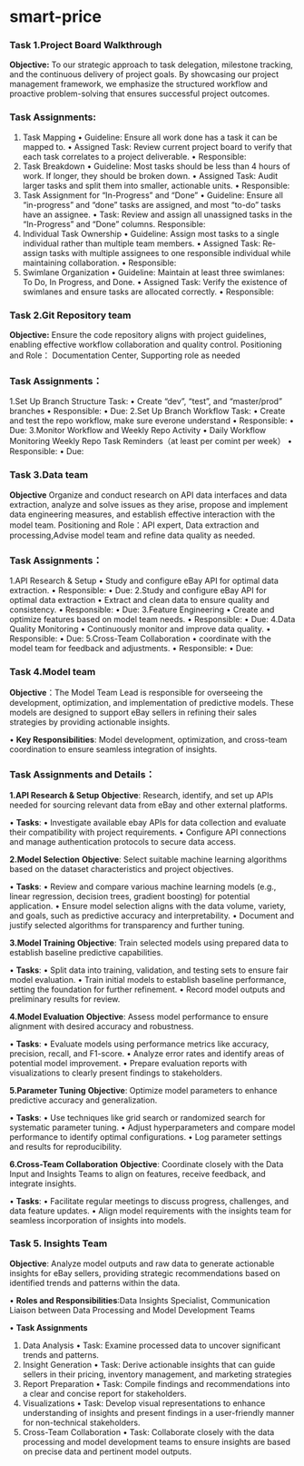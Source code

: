 # smart-price

### Task 1.Project Board Walkthrough

**Objective:**
 To our strategic approach to task delegation, milestone tracking, and the continuous delivery of project goals. By showcasing our project management framework, we emphasize the structured workflow and proactive problem-solving that ensures successful project outcomes.

### Task Assignments:
1.	Task Mapping 
•	Guideline: Ensure all work done has a task it can be mapped to. 
•	Assigned Task: Review current project board to verify that each task correlates to a project deliverable. 
•	Responsible:
2.	Task Breakdown 
•	Guideline: Most tasks should be less than 4 hours of work. If longer, they should be broken down. 
•	Assigned Task: Audit larger tasks and split them into smaller, actionable units. 
•	Responsible:
3.	Task Assignment for “In-Progress” and “Done” 
•	Guideline: Ensure all “in-progress” and “done” tasks are assigned, and most “to-do” tasks have an assignee. 
•	Task: Review and assign all unassigned tasks in the “In-Progress” and “Done” columns. Responsible:
4.	Individual Task Ownership 
•	Guideline: Assign most tasks to a single individual rather than multiple team members.
•	Assigned Task: Re-assign tasks with multiple assignees to one responsible individual while maintaining collaboration. 
•	Responsible:
5.	Swimlane Organization 
•	Guideline: Maintain at least three swimlanes: To Do, In Progress, and Done. 
•	Assigned Task: Verify the existence of swimlanes and ensure tasks are allocated correctly. 
•	Responsible:


### Task 2.Git Repository team

**Objective:**
Ensure the code repository aligns with project guidelines, enabling effective workflow collaboration and quality control.
Positioning and Role：
Documentation Center, Supporting role as needed

### Task Assignments：
1.Set Up Branch Structure
Task:
•	Create “dev”, “test”, and “master/prod” branches
•	Responsible:
•	Due: 
2.Set Up Branch Workflow
Task:
•	Create and test the repo workflow, make sure everone understand
•	Responsible: 
•	Due: 
3.Monitor Workflow and Weekly Repo Activity
•	Daily Workflow Monitoring Weekly Repo Task Reminders（at least per comint per week）
•	Responsible: 
•	Due: 



### Task 3.Data team

**Objective** Organize and conduct research on API data interfaces and data extraction, analyze and solve issues as they arise, propose and implement data engineering measures, and establish effective interaction with the model team.
Positioning and Role：API expert, Data extraction and processing,Advise model team and refine data quality as needed.

### Task Assignments：

1.API Research & Setup
• Study and configure eBay API for optimal data extraction.
• Responsible:
• Due:
2.Study and configure eBay API for optimal data extraction
• Extract and clean data to ensure quality and consistency.
• Responsible:
• Due:
3.Feature Engineering
• Create and optimize features based on model team needs.
• Responsible:
• Due:
4.Data Quality Monitoring
• Continuously monitor and improve data quality.
• Responsible:
• Due:
5.Cross-Team Collaboration
• coordinate with the model team for feedback and adjustments.
• Responsible:
• Due:


### Task 4.Model team
 
**Objective**：The Model Team Lead is responsible for overseeing the development, optimization, and implementation of predictive models. These models are designed to support eBay sellers in refining their sales strategies by providing actionable insights.

• **Key Responsibilities**: Model development, optimization, and cross-team coordination to ensure seamless integration of insights.

### Task Assignments and Details：
**1.API Research & Setup**
**Objective**: Research, identify, and set up APIs needed for sourcing relevant data from eBay and other external platforms.

• **Tasks**:
  • Investigate available ebay APIs for data collection and evaluate their compatibility with project requirements.
  • Configure API connections and manage authentication protocols to secure data access.

**2.Model Selection**
**Objective**: Select suitable machine learning algorithms based on the dataset characteristics and project objectives.

• **Tasks**:
  • Review and compare various machine learning models (e.g., linear regression, decision trees, gradient boosting) for potential application.
  • Ensure model selection aligns with the data volume, variety, and goals, such as predictive accuracy and interpretability.
  • Document and justify selected algorithms for transparency and further tuning.

**3.Model Training**
**Objective**: Train selected models using prepared data to establish baseline predictive capabilities.

• **Tasks**:
  • Split data into training, validation, and testing sets to ensure fair model evaluation.
  • Train initial models to establish baseline performance, setting the foundation for further refinement.
  • Record model outputs and preliminary results for review.

**4.Model Evaluation**
**Objective**: Assess model performance to ensure alignment with desired accuracy and robustness.

• **Tasks**:
  • Evaluate models using performance metrics like accuracy, precision, recall, and F1-score.
  • Analyze error rates and identify areas of potential model improvement.
  • Prepare evaluation reports with visualizations to clearly present findings to stakeholders.
  
**5.Parameter Tuning**
**Objective**: Optimize model parameters to enhance predictive accuracy and generalization.

• **Tasks**:
  • Use techniques like grid search or randomized search for systematic parameter tuning.
  • Adjust hyperparameters and compare model performance to identify optimal configurations.
  • Log parameter settings and results for reproducibility.
  
**6.Cross-Team Collaboration**
**Objective**:  Coordinate closely with the Data Input and Insights Teams to align on features, receive feedback, and integrate insights.

• **Tasks**:
  • Facilitate regular meetings to discuss progress, challenges, and data feature updates.
  • Align model requirements with the insights team for seamless incorporation of insights into models.

### Task 5. Insights Team

**Objective**: Analyze model outputs and raw data to generate actionable insights for eBay sellers, providing strategic recommendations based on identified trends and patterns within the data.

• **Roles and Responsibilities**:Data Insights Specialist, Communication Liaison between Data Processing and Model Development Teams

• **Task Assignments**
1. Data Analysis
•   Task: Examine processed data to uncover significant trends and patterns.
2. Insight Generation
•   Task: Derive actionable insights that can guide sellers in their pricing, inventory management, and marketing strategies
4. Report Preparation
•   Task: Compile findings and recommendations into a clear and concise report for stakeholders.
5. Visualizations
•   Task: Develop visual representations to enhance understanding of insights and present findings in a user-friendly manner for non-technical stakeholders.
6. Cross-Team Collaboration
•   Task: Collaborate closely with the data processing and model development teams to ensure insights are based on precise data and pertinent model outputs.
